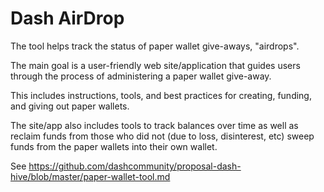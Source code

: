 Dash AirDrop
============

The tool helps track the status of paper wallet give-aways, "airdrops".

The main goal is a user-friendly web site/application that guides users through the process of administering a paper wallet give-away.

This includes instructions, tools, and best practices for creating, funding, and giving out paper wallets.

The site/app also includes tools to track balances over time as well as reclaim funds from those who did not (due to loss, disinterest, etc) sweep funds from the paper wallets into their own wallet.

See https://github.com/dashcommunity/proposal-dash-hive/blob/master/paper-wallet-tool.md
